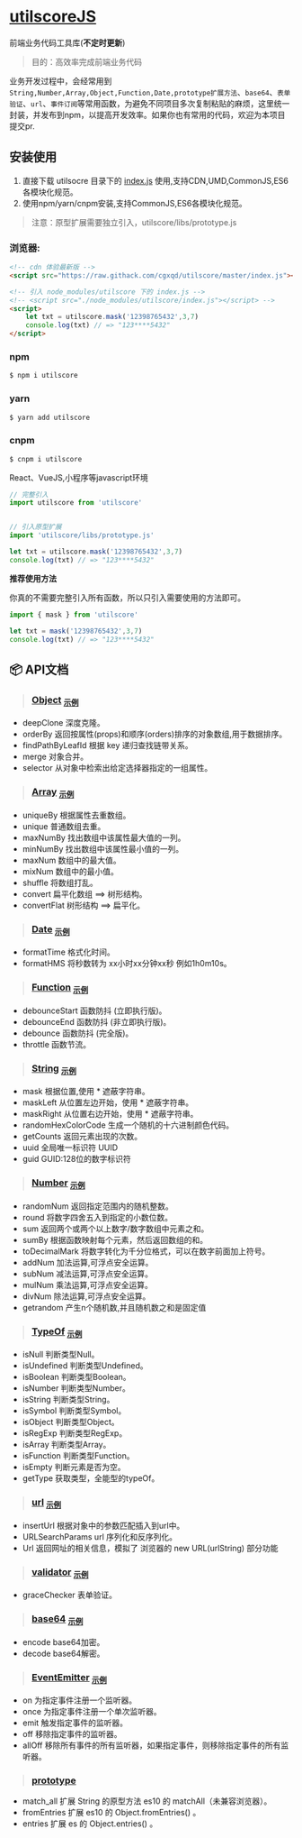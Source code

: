 # [utilscoreJS](https://github.com/cgxqd/utilscore)

前端业务代码工具库(**不定时更新**)


> 目的：高效率完成前端业务代码

业务开发过程中，会经常用到`String,Number,Array,Object,Function,Date,prototype扩展方法`、`base64`、`表单验证`、`url`、`事件订阅`等常用函数，为避免不同项目多次复制粘贴的麻烦，这里统一封装，并发布到npm，以提高开发效率。如果你也有常用的代码，欢迎为本项目提交pr.

## 安装使用

1. 直接下载 utilsocre 目录下的 [index.js](https://raw.githack.com/cgxqd/utilscore/master/index.js) 使用,支持CDN,UMD,CommonJS,ES6各模块化规范。
2. 使用npm/yarn/cnpm安装,支持CommonJS,ES6各模块化规范。

> 注意：原型扩展需要独立引入，utilscore/libs/prototype.js


### 浏览器:
``` html
<!-- cdn 体验最新版 -->
<script src="https://raw.githack.com/cgxqd/utilscore/master/index.js"></script>

<!-- 引入 node_modules/utilscore 下的 index.js -->
<!-- <script src="./node_modules/utilscore/index.js"></script> -->
<script>
	let txt = utilscore.mask('12398765432',3,7) 
	console.log(txt) // => "123****5432"
</script>
```

### npm
``` bash
$ npm i utilscore
```
### yarn
``` bash
$ yarn add utilscore
```
### cnpm
``` bash
$ cnpm i utilscore
```

React、VueJS,小程序等javascript环境

``` javascript
// 完整引入
import utilscore from 'utilscore'


// 引入原型扩展
import 'utilscore/libs/prototype.js'

let txt = utilscore.mask('12398765432',3,7) 
console.log(txt) // => "123****5432"
```

**推荐使用方法**

你真的不需要完整引入所有函数，所以只引入需要使用的方法即可。
``` javascript
import { mask } from 'utilscore'

let txt = mask('12398765432',3,7) 
console.log(txt) // => "123****5432"
```
## :package:  API文档

> ###  [Object](https://github.com/cgxqd/utilscore/blob/master/libs/object.js)	<font size=3><sub>[示例](https://github.com/cgxqd/utilscore/blob/master/example/object.md)</sub></font>

- deepClone 深度克隆。
- orderBy 	返回按属性(props)和顺序(orders)排序的对象数组,用于数据排序。
- findPathByLeafId 根据 key 递归查找链带关系。
- merge 对象合并。
- selector 从对象中检索出给定选择器指定的一组属性。

> ###  [Array](https://github.com/cgxqd/utilscore/blob/master/libs/array.js)	<font size=3><sub>[示例](https://github.com/cgxqd/utilscore/blob/master/example/array.md)</sub></font>

- uniqueBy 	根据属性去重数组。
- unique	普通数组去重。
- maxNumBy 	找出数组中该属性最大值的一列。
- minNumBy 	找出数组中该属性最小值的一列。
- maxNum 	数组中的最大值。
- mixNum 	数组中的最小值。
- shuffle 	将数组打乱。
- convert	扁平化数组 ==> 树形结构。
- convertFlat 树形结构 ==> 扁平化。

> ###  [Date](https://github.com/cgxqd/utilscore/blob/master/libs/date.js)	<font size=3><sub>[示例](https://github.com/cgxqd/utilscore/blob/master/example/date.md)</sub></font>

- formatTime 格式化时间。
- formatHMS 将秒数转为 xx小时xx分钟xx秒 例如1h0m10s。

> ###  [Function](https://github.com/cgxqd/utilscore/blob/master/libs/function.js)	<font size=3><sub>[示例](https://github.com/cgxqd/utilscore/blob/master/example/function.md)</sub></font>

- debounceStart 函数防抖 (立即执行版)。
- debounceEnd 函数防抖 (非立即执行版)。
- debounce 函数防抖 (完全版)。
- throttle 函数节流。

> ###  [String](https://github.com/cgxqd/utilscore/blob/master/libs/string.js)	<font size=3><sub>[示例](https://github.com/cgxqd/utilscore/blob/master/example/string.md)</sub></font>

- mask 根据位置,使用 * 遮蔽字符串。
- maskLeft 从位置左边开始，使用 * 遮蔽字符串。
- maskRight 从位置右边开始，使用 * 遮蔽字符串。
- randomHexColorCode 生成一个随机的十六进制颜色代码。
- getCounts 返回元素出现的次数。
- uuid 全局唯一标识符 UUID
- guid GUID:128位的数字标识符

> ###  [Number](https://github.com/cgxqd/utilscore/blob/master/libs/number.js)	<font size=3><sub>[示例](https://github.com/cgxqd/utilscore/blob/master/example/number.md)</sub></font>

- randomNum 返回指定范围内的随机整数。
- round 将数字四舍五入到指定的小数位数。
- sum 返回两个或两个以上数字/数字数组中元素之和。
- sumBy 根据函数映射每个元素，然后返回数组的和。
- toDecimalMark 将数字转化为千分位格式，可以在数字前面加上符号。
- addNum 加法运算,可浮点安全运算。 
- subNum 减法运算,可浮点安全运算。
- mulNum 乘法运算,可浮点安全运算。
- divNum 除法运算,可浮点安全运算。
- getrandom 产生n个随机数,并且随机数之和是固定值

> ###  [TypeOf](https://github.com/cgxqd/utilscore/blob/master/libs/types.js)	<font size=3><sub>[示例](https://github.com/cgxqd/utilscore/blob/master/example/types.md)</sub></font>

- isNull 判断类型Null。
- isUndefined 判断类型Undefined。
- isBoolean 判断类型Boolean。
- isNumber 判断类型Number。
- isString 判断类型String。
- isSymbol 判断类型Symbol。
- isObject 判断类型Object。
- isRegExp 判断类型RegExp。
- isArray 判断类型Array。
- isFunction 判断类型Function。
- isEmpty 判断元素是否为空。
- getType 获取类型，全能型的typeOf。

> ###  [url](https://github.com/cgxqd/utilscore/blob/master/libs/url.js)	<font size=3><sub>[示例](https://github.com/cgxqd/utilscore/blob/master/example/url.md)</sub></font>

- insertUrl 根据对象中的参数匹配插入到url中。
- URLSearchParams url 序列化和反序列化。
- Url 返回网址的相关信息，模拟了 浏览器的 new URL(urlString) 部分功能

> ###  [validator](https://github.com/cgxqd/utilscore/blob/master/libs/validator.js)	<font size=3><sub>[示例](https://github.com/cgxqd/utilscore/blob/master/example/validator.md)</sub></font>

- graceChecker 表单验证。

> ###  [base64](https://github.com/cgxqd/utilscore/blob/master/libs/base64.js)	<font size=3><sub>[示例](https://github.com/cgxqd/utilscore/blob/master/example/base64.md)</sub></font>

- encode base64加密。
- decode base64解密。

> ###  [EventEmitter](https://github.com/cgxqd/utilscore/blob/master/libs/event.js)	<font size=3><sub>[示例](https://github.com/cgxqd/utilscore/blob/master/example/event.md)</sub></font>

- on 		为指定事件注册一个监听器。
- once 		为指定事件注册一个单次监听器。
- emit 		触发指定事件的监听器。
- off		移除指定事件的监听器。
- allOff	移除所有事件的所有监听器，如果指定事件，则移除指定事件的所有监听器。

> ###  [prototype](https://github.com/cgxqd/utilscore/blob/master/libs/prototype.js)

- match_all 扩展 String 的原型方法 es10 的 matchAll（未兼容浏览器）。
- fromEntries 扩展 es10 的 Object.fromEntries() 。
- entries 扩展 es 的 Object.entries() 。


